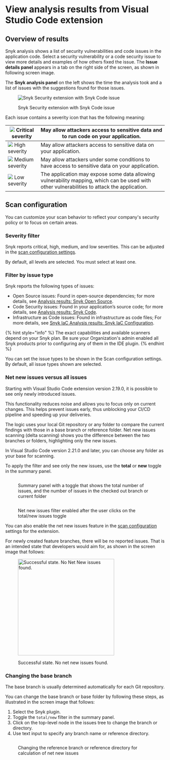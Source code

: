 # View analysis results from Visual Studio Code extension

## Overview of results

Snyk analysis shows a list of security vulnerabilities and code issues in the application code. Select a security vulnerability or a code security issue to view more details and examples of how others fixed the issue. The **Issue details panel** appears in a tab on the right side of the screen, as shown in following screen image.

The **Snyk analysis panel** on the left shows the time the analysis took and a list of issues with the suggestions found for those issues.

<figure><img src="../../../../.gitbook/assets/SCR-20241024-rqfj.png" alt="Snyk Security extension with Snyk Code issue"><figcaption><p>Snyk Security extension with Snyk Code issue</p></figcaption></figure>

Each issue contains a severity icon that has the following meaning:

| ![](<../../../../.gitbook/assets/image (50).png>) Critical severity                                                                                                                                                                 | May allow attackers access to sensitive data and to run code on your application.                                                            |
| ----------------------------------------------------------------------------------------------------------------------------------------------------------------------------------------------------------------------------------- | -------------------------------------------------------------------------------------------------------------------------------------------- |
| ![](<../../../../.gitbook/assets/image (10) (1) (1) (2) (1) (1) (1) (1) (1) (1) (1) (1) (1) (1) (1) (1) (1) (1) (1) (1) (1) (1) (1) (1) (1) (1) (1) (1) (1) (1) (1) (1) (1) (1) (1) (1) (1) (1) (1) (1) (1) (5).png>) High severity | May allow attackers access to sensitive data on your application.                                                                            |
| ![](<../../../../.gitbook/assets/image (116) (1) (2).png>) Medium severity                                                                                                                                                          | May allow attackers under some conditions to have access to sensitive data on your application.                                              |
| ![](<../../../../.gitbook/assets/image (81) (1) (1) (1) (1) (1).png>) Low severity                                                                                                                                                  | The application may expose some data allowing vulnerability mapping, which can be used with other vulnerabilities to attack the application. |



## Scan configuration

You can customize your scan behavior to reflect your company's security policy or to focus on certain areas.&#x20;

### Severity filter

Snyk reports critical, high, medium, and low severities. This can be adjusted in the [scan configuration settings](../visual-studio-code-extension-configuration-environment-variables-and-proxy.md).

By default, all levels are selected. You must select at least one.

### Filter by issue type

Snyk reports the following types of issues:

* Open Source issues: Found in open-source dependencies; for more details, see [Analysis results: Snyk Open Source](analysis-results-snyk-open-source.md).
* Code Security issues: Found in your application’s source code; for more details, see [Analysis results: Snyk Code](analysis-results-snyk-code.md).
* Infrastructure as Code issues: Found in infrastructure as code files; For more details, see [Snyk IaC Analysis results: Snyk IaC Configuration](analysis-results-snyk-iac-configuration.md).

{% hint style="info" %}
The exact capabilities and available scanners depend on your Snyk plan. Be sure your Organization's admin enabled all Snyk products prior to configuring any of them in the IDE plugin.
{% endhint %}

You can set the issue types to be shown in the Scan configuration settings. By default, all issue types shown are selected.

### Net new issues versus all issues

Starting with Visual Studio Code extension version 2.19.0, it is possible to see only newly introduced issues.

This functionality reduces noise and allows you to focus only on current changes. This helps prevent issues early, thus unblocking your CI/CD pipeline and speeding up your deliveries.

The logic uses your local Git repository or any folder to compare the current findings with those in a base branch or reference folder. Net new issues scanning (delta scanning) shows you the difference between the two branches or folders, highlighting only the new issues.

In Visual Studio Code version 2.21.0 and later, you can choose any folder as your base for scanning.&#x20;

To apply the filter and see only the new issues, use the **total** or **new** toggle in the summary panel.

<figure><img src="../../../../.gitbook/assets/image (272).png" alt=""><figcaption><p>Summary panel with a toggle that shows the total number of issues, and the number of issues in the checked out branch or current folder</p></figcaption></figure>

<figure><img src="../../../../.gitbook/assets/image (271).png" alt=""><figcaption><p>Net new issues filter enabled after the user clicks on the total/new issues toggle</p></figcaption></figure>

You can also enable the net new issues feature in the [scan configuration](./#scan-configuration) settings for the extension.

For newly created feature branches, there will be no reported issues. That is an intended state that developers would aim for, as shown in the screen image that follows:

<figure><img src="../../../../.gitbook/assets/SCR-20241024-ruvq.png" alt="Successful state. No Net New issues found. " width="304"><figcaption><p>Successful state. No net new issues found.</p></figcaption></figure>

### Changing the base branch

The base branch is usually determined automatically for each Git repository.&#x20;

You can change the base branch or base folder by following these steps, as illustrated in the screen image that follows:&#x20;

1. Select the Snyk plugin.
2. Toggle the `total/new` filter in the summary panel.
3. Click on the top-level node in the issues tree to change the branch or directory.
4. Use text input to specify any branch name or reference directory.

<figure><img src="../../../../.gitbook/assets/image (273).png" alt=""><figcaption><p>Changing the reference branch or reference directory for calculation of net new issues</p></figcaption></figure>

